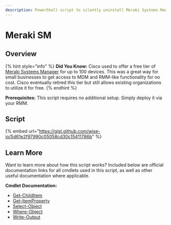 ```yaml
---
description: PowerShell script to silently uninstall Meraki Systems Manager Agent.
---
```


# Meraki SM

## Overview

{% hint style="info" %}
**Did You Know:** Cisco used to offer a free tier of [Meraki Systems Manager](https://meraki.cisco.com/products/systems-manager/#) for up to 100 devices. This was a great way for small businesses to get access to MDM and RMM-like functionality for no cost. Cisco eventually retired this tier but still allows existing organizations to utilize it for free.
{% endhint %}

**Prerequisites:** This script requires no additional setup. Simply deploy it via your RMM.

## Script

{% embed url="https://gist.github.com/wise-io/5d61e2f97990c05058cd30c15411786b" %}

## Learn More

Want to learn more about how this script works? Included below are official documentation links for all cmdlets used in this script, as well as other useful documentation where applicable.

**Cmdlet Documentation:**

* [Get-ChildItem](https://docs.microsoft.com/en-us/powershell/module/microsoft.powershell.management/get-childitem?view=powershell-7.2)
* [Get-ItemProperty](https://docs.microsoft.com/en-us/powershell/module/microsoft.powershell.management/get-itemproperty?view=powershell-7.2)
* [Select-Object](https://docs.microsoft.com/en-us/powershell/module/microsoft.powershell.utility/select-object?view=powershell-7.2)
* [Where-Object](https://docs.microsoft.com/en-us/powershell/module/microsoft.powershell.core/where-object?view=powershell-7.2)
* [Write-Output](https://docs.microsoft.com/en-us/powershell/module/microsoft.powershell.utility/write-output?view=powershell-7.2)
